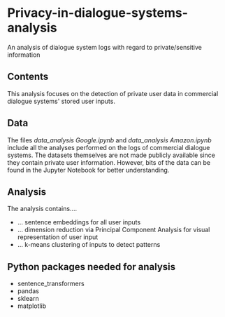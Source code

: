 # Privacy-in-dialogue-systems-analysis
An analysis of dialogue system logs with regard to private/sensitive information

## Contents
This analysis focuses on the detection of private user data in commercial dialogue systems' stored user inputs.

## Data
The files *data_analysis Google.ipynb* and *data_analysis Amazon.ipynb* include all the analyses performed on the logs of commercial dialogue systems.
The datasets themselves are not made publicly available since they contain private user information.
However, bits of the data can be found in the Jupyter Notebook for better understanding.

## Analysis
The analysis contains....
* ... sentence embeddings for all user inputs
* ... dimension reduction via Principal Component Analysis for visual representation of user input
* ... k-means clustering of inputs to detect patterns

## Python packages needed for analysis
* sentence_transformers
* pandas
* sklearn
* matplotlib